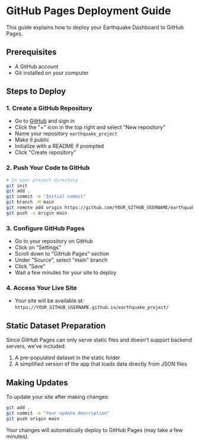 # GitHub Pages Deployment Guide

This guide explains how to deploy your Earthquake Dashboard to GitHub Pages.

## Prerequisites
- A GitHub account
- Git installed on your computer

## Steps to Deploy

### 1. Create a GitHub Repository
- Go to [GitHub](https://github.com) and sign in
- Click the "+" icon in the top right and select "New repository"
- Name your repository `earthquake_project`
- Make it public
- Initialize with a README if prompted
- Click "Create repository"

### 2. Push Your Code to GitHub
```bash
# In your project directory
git init
git add .
git commit -m "Initial commit"
git branch -M main
git remote add origin https://github.com/YOUR_GITHUB_USERNAME/earthquake_project.git
git push -u origin main
```

### 3. Configure GitHub Pages
- Go to your repository on GitHub
- Click on "Settings"
- Scroll down to "GitHub Pages" section
- Under "Source", select "main" branch
- Click "Save"
- Wait a few minutes for your site to deploy

### 4. Access Your Live Site
- Your site will be available at: `https://YOUR_GITHUB_USERNAME.github.io/earthquake_project/`

## Static Dataset Preparation

Since GitHub Pages can only serve static files and doesn't support backend servers, we've included:

1. A pre-populated dataset in the static folder
2. A simplified version of the app that loads data directly from JSON files

## Making Updates

To update your site after making changes:
```bash
git add .
git commit -m "Your update description"
git push origin main
```

Your changes will automatically deploy to GitHub Pages (may take a few minutes).
